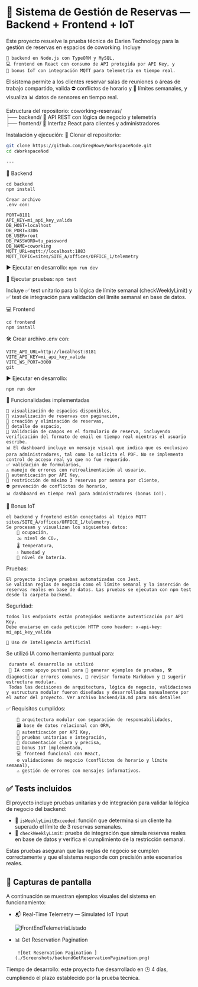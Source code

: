 # 🧭 Sistema de Gestión de Reservas — Backend + Frontend + IoT

Este proyecto resuelve la prueba técnica de Darien Technology para la gestión de reservas en espacios de coworking. Incluye 
```
📘 backend en Node.js con TypeORM y MySQL, 
💻 frontend en React con consumo de API protegida por API Key, y 
📡 bonus IoT con integración MQTT para telemetría en tiempo real. 
```

El sistema permite a los clientes reservar salas de reuniones o áreas de trabajo compartido, valida ⛔ conflictos de horario y 🚫 límites semanales, y visualiza 📊 datos de sensores en tiempo real.

Estructura del repositorio: coworking-reservas/  
├── backend/ 🧠 API REST con lógica de negocio y telemetría  
├── frontend/ 🎨 Interfaz React para clientes y administradores

Instalación y ejecución: 🔧 Clonar el repositorio:

```bash
git clone https://github.com/GregHowe/WorkspaceNode.git
cd cWorkspaceNod

---
```
📘 Backend
```
cd backend
npm install
```

```
Crear archivo 
.env con:

PORT=8181
API_KEY=mi_api_key_valida
DB_HOST=localhost
DB_PORT=3306
DB_USER=root
DB_PASSWORD=tu_password
DB_NAME=coworking
MQTT_URL=mqtt://localhost:1883
MQTT_TOPIC=sites/SITE_A/offices/OFFICE_1/telemetry

```

▶️ Ejecutar en desarrollo:
```npm run dev```

🧪 Ejecutar pruebas:
```npm test```

Incluye ✅ test unitario para la lógica de límite semanal (checkWeeklyLimit) y ✅ test de integración para validación del límite semanal en base de datos.


💻 Frontend
```
cd frontend
npm install
```

🛠️ Crear archivo .env con:
```
VITE_API_URL=http://localhost:8181
VITE_API_KEY=mi_api_key_valida
VITE_WS_PORT=3000
git 
```

▶️ Ejecutar en desarrollo:
```
npm run dev
```

🧩 Funcionalidades implementadas
```
📌 visualización de espacios disponibles, 
📌 visualización de reservas con paginación, 
📌 creación y eliminación de reservas, 
📌 detalle de espacio, 
📌 Validación de campos en el formulario de reserva, incluyendo verificación del formato de email en tiempo real mientras el usuario escribe.
📊 El dashboard incluye un mensaje visual que indica que es exclusivo para administradores, tal como lo solicita el PDF. No se implementa control de acceso real ya que no fue requerido.
✅ validación de formularios, 
⚠️ manejo de errores con retroalimentación al usuario, 
🔐 autenticación por API Key, 
🚫 restricción de máximo 3 reservas por semana por cliente, 
⛔ prevención de conflictos de horario, 
📊 dashboard en tiempo real para administradores (bonus IoT).
```

📡 Bonus IoT
```
el backend y frontend están conectados al tópico MQTT sites/SITE_A/offices/OFFICE_1/telemetry. 
Se procesan y visualizan los siguientes datos: 
    👥 ocupación, 
    🌫️ nivel de CO₂, 
    🌡️ temperatura, 
    💧 humedad y 
    🔋 nivel de batería.
```

Pruebas: 
```
El proyecto incluye pruebas automatizadas con Jest. 
Se validan reglas de negocio como el límite semanal y la inserción de reservas reales en base de datos. Las pruebas se ejecutan con npm test desde la carpeta backend.
```

Seguridad: 
```
todos los endpoints están protegidos mediante autenticación por API Key. 
Debe enviarse en cada petición HTTP como header: x-api-key: mi_api_key_valida
```

```
🧠 Uso de Inteligencia Artificial
```
Se utilizó IA como herramienta puntual para:
```
 durante el desarrollo se utilizó 
 🤖 IA como apoyo puntual para 🧪 generar ejemplos de pruebas, 🛠️ diagnosticar errores comunes, 📝 revisar formato Markdown y 🧠 sugerir estructura modular. 
 Todas las decisiones de arquitectura, lógica de negocio, validaciones y estructura modular fueron diseñadas y desarrolladas manualmente por el autor del proyecto. Ver archivo backend/IA.md para más detalles
```

✅ Requisitos cumplidos: 
```
    🧱 arquitectura modular con separación de responsabilidades, 
    🗃️ base de datos relacional con ORM, 
    🔐 autenticación por API Key, 
    🧪 pruebas unitarias e integración, 
    📄 documentación clara y precisa, 
    📡 bonus IoT implementado, 
    💻 frontend funcional con React, 
    ⚙️ validaciones de negocio (conflictos de horario y límite semanal), 
    ⚠️ gestión de errores con mensajes informativos.
```

## ✅ Tests incluidos

El proyecto incluye pruebas unitarias y de integración para validar la lógica de negocio del backend:

- 🧪 `isWeeklyLimitExceeded`: función que determina si un cliente ha superado el límite de 3 reservas semanales.
- 🧪 `checkWeeklyLimit`: prueba de integración que simula reservas reales en base de datos y verifica el cumplimiento de la restricción semanal.

Estas pruebas aseguran que las reglas de negocio se cumplen correctamente y que el sistema responde con precisión ante escenarios reales.


## 📸 Capturas de pantalla

A continuación se muestran ejemplos visuales del sistema en funcionamiento:

- 📬 Real-Time Telemetry — Simulated IoT Input

    ![FrontEndTelemetriaListado](../Screenshots/frontEndTelemetriaListado.png)

 - 📊 Get Reservation Pagination   

        ![Get Reservation Pagination ](./Screenshots/backendGetReservationPagination.png)

Tiempo de desarrollo: este proyecto fue desarrollado en 🕒 4 días, cumpliendo el plazo establecido por la prueba técnica.